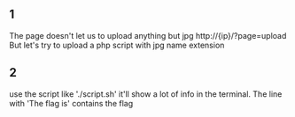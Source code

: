 ## 1
The page doesn't let us to upload anything but jpg http://{ip}/?page=upload
But let's try to upload a php script with jpg name extension

## 2
use the script like './script.sh'
it'll show a lot of info in the terminal. The line with 'The flag is' contains the flag